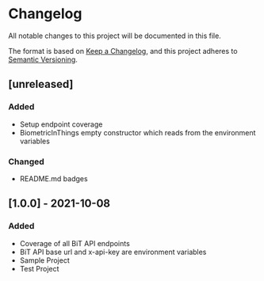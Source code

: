 # Changelog

All notable changes to this project will be documented in this file.

The format is based on [Keep a Changelog](https://keepachangelog.com/en/1.0.0/),
and this project adheres to [Semantic Versioning](https://semver.org/spec/v2.0.0.html).

## [unreleased]

### Added

- Setup endpoint coverage
- BiometricInThings empty constructor which reads from the environment variables

### Changed

- README.md badges

## [1.0.0] - 2021-10-08

### Added

- Coverage of all BiT API endpoints
- BiT API base url and x-api-key are environment variables
- Sample Project
- Test Project